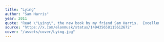 ```yaml
---
title: "Lying"
author: "Sam Harris"
year: 2011
quote: "Read \"Lying\", the new book by my friend Sam Harris.  Excellent cover art and lots of good reasons not to lie!"
source: "https://x.com/elonmusk/status/149435658115612672"
cover: "/assets/cover/Lying.jpg"
---
```

